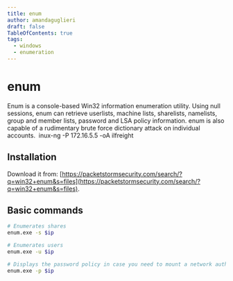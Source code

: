 ```yaml
---
title: enum
author: amandaguglieri
draft: false
TableOfContents: true
tags:
  - windows
  - enumeration
---
```

# enum

Enum is a console-based Win32 information enumeration utility. Using null sessions, enum can retrieve userlists, machine lists, sharelists, namelists, group and member lists, password and LSA policy information. enum is also capable of a rudimentary brute force dictionary attack on individual accounts. 
inux-ng -P 172.16.5.5 -oA ilfreight

## Installation

Download it from: [https://packetstormsecurity.com/search/?q=win32+enum&s=files](https://packetstormsecurity.com/search/?q=win32+enum&s=files).

## Basic commands
  
```bash
# Enumerates shares
enum.exe -s $ip     

# Enumerates users
enum.exe -u $ip

# Displays the password policy in case you need to mount a network authentification attack
enum.exe -p $ip 
```

